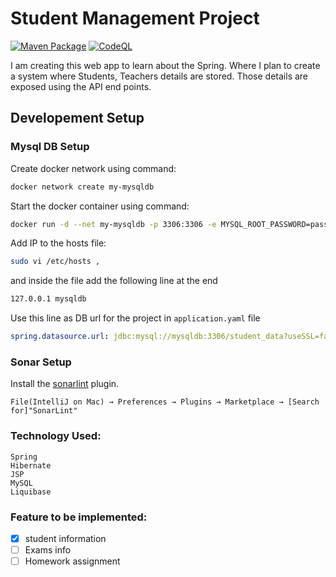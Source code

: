 # Student Management Project
[![Maven Package](https://github.com/keertirajmalik/student-management/actions/workflows/maven-publish.yml/badge.svg)](https://github.com/keertirajmalik/student-management/actions/workflows/maven-publish.yml) [![CodeQL](https://github.com/keertirajmalik/student-management/actions/workflows/codeql-analysis.yml/badge.svg)](https://github.com/keertirajmalik/student-management/actions/workflows/codeql-analysis.yml)

I am creating this web app to learn about the Spring. Where I plan to create a system where Students, Teachers details are stored. Those details are exposed using the API end points.

## Developement Setup

### Mysql DB Setup
Create docker network using command:
```bash
docker network create my-mysqldb
```

Start the docker container using command:
```bash
docker run -d --net my-mysqldb -p 3306:3306 -e MYSQL_ROOT_PASSWORD=password -e MYSQL_DATABASE=student_data --name mysqldb mysql:latest --port 3306
```

Add IP to the hosts file:
```bash
sudo vi /etc/hosts ,
```
and inside the file add the following line at the end  
```bash
127.0.0.1 mysqldb
```

Use this line as DB url for the project in `application.yaml` file
```yaml
spring.datasource.url: jdbc:mysql://mysqldb:3306/student_data?useSSL=false&allowPublicKeyRetrieval=true&createDatabaseIfNotExist=TRUE
```

### Sonar Setup
Install the [sonarlint](https://plugins.jetbrains.com/plugin/7973-sonarlintz) plugin.
``` 
File(IntelliJ on Mac) → Preferences → Plugins → Marketplace → [Search for]"SonarLint"
```


### Technology Used:
    Spring
    Hibernate
    JSP
    MySQL
    Liquibase

### Feature to be implemented:
   - [x] student information 
   - [ ] Exams info
   - [ ] Homework assignment
